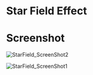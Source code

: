 
# Star Field Effect

# Screenshot
![StarField_ScreenShot2](https://user-images.githubusercontent.com/56490771/178570326-9db2fd6a-804d-4f7e-9bce-ecc08d5e15a1.PNG)

![StarField_ScreenShot1](https://user-images.githubusercontent.com/56490771/178570336-308f9aa1-6ab6-47c4-8c74-f3d315fa8711.PNG)
